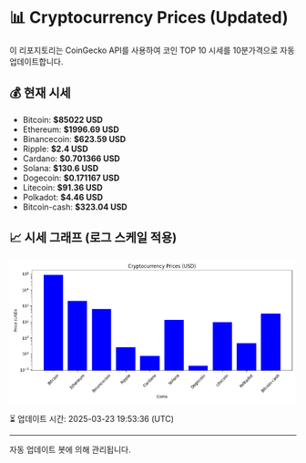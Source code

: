 
# 📊 Cryptocurrency Prices (Updated)

이 리포지토리는 CoinGecko API를 사용하여 코인 TOP 10 시세를 10분가격으로 자동 업데이트합니다.

## 💰 현재 시세
- Bitcoin: **$85022 USD**
- Ethereum: **$1996.69 USD**
- Binancecoin: **$623.59 USD**
- Ripple: **$2.4 USD**
- Cardano: **$0.701366 USD**
- Solana: **$130.6 USD**
- Dogecoin: **$0.171167 USD**
- Litecoin: **$91.36 USD**
- Polkadot: **$4.46 USD**
- Bitcoin-cash: **$323.04 USD**

## 📈 시세 그래프 (로그 스케일 적용)
![Crypto Prices](crypto_prices.png)

⏳ 업데이트 시간: 2025-03-23 19:53:36 (UTC)

---
자동 업데이트 봇에 의해 관리됩니다.
